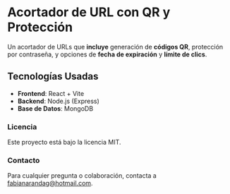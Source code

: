 # Acortador de URL con QR y Protección

Un acortador de URLs que **incluye** generación de **códigos QR**, protección por contraseña, y opciones de **fecha de expiración** y **límite de clics**.

## Tecnologías Usadas

- **Frontend**: React + Vite
- **Backend**: Node.js (Express)
- **Base de Datos**: MongoDB

### Licencia
Este proyecto está bajo la licencia MIT.

### Contacto
Para cualquier pregunta o colaboración, contacta a fabianarandag@hotmail.com.


